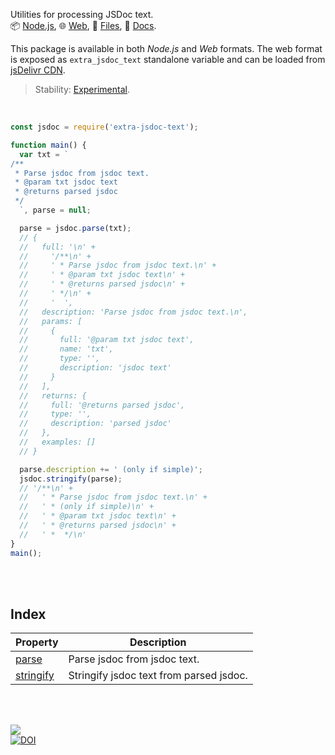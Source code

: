 Utilities for processing JSDoc text.<br>
📦 [Node.js](https://www.npmjs.com/package/extra-jsdoc-text),
🌐 [Web](https://www.npmjs.com/package/extra-jsdoc-text.web),
📜 [Files](https://unpkg.com/extra-jsdoc-text/),
📰 [Docs](https://nodef.github.io/extra-jsdoc-text/).

This package is available in both *Node.js* and *Web* formats. The web format
is exposed as `extra_jsdoc_text` standalone variable and can be loaded from
[jsDelivr CDN].

> Stability: [Experimental](https://www.youtube.com/watch?v=L1j93RnIxEo).

[jsDelivr CDN]: https://cdn.jsdelivr.net/npm/extra-jsdoc-text.web/index.js

<br>

```javascript
const jsdoc = require('extra-jsdoc-text');

function main() {
  var txt = `
/**
 * Parse jsdoc from jsdoc text.
 * @param txt jsdoc text
 * @returns parsed jsdoc
 */
  `, parse = null;

  parse = jsdoc.parse(txt);
  // {
  //   full: '\n' +
  //     '/**\n' +
  //     ' * Parse jsdoc from jsdoc text.\n' +
  //     ' * @param txt jsdoc text\n' +
  //     ' * @returns parsed jsdoc\n' +
  //     ' */\n' +
  //     '  ',
  //   description: 'Parse jsdoc from jsdoc text.\n',
  //   params: [
  //     {
  //       full: '@param txt jsdoc text',
  //       name: 'txt',
  //       type: '',
  //       description: 'jsdoc text'
  //     }
  //   ],
  //   returns: {
  //     full: '@returns parsed jsdoc',
  //     type: '',
  //     description: 'parsed jsdoc'
  //   },
  //   examples: []
  // }

  parse.description += ' (only if simple)';
  jsdoc.stringify(parse);
  // '/**\n' +
  //   ' * Parse jsdoc from jsdoc text.\n' +
  //   ' * (only if simple)\n' +
  //   ' * @param txt jsdoc text\n' +
  //   ' * @returns parsed jsdoc\n' +
  //   ' *  */\n'
}
main();
```

<br>
<br>


## Index

| Property | Description |
|  ----  |  ----  |
| [parse] | Parse jsdoc from jsdoc text. |
| [stringify] | Stringify jsdoc text from parsed jsdoc. |

<br>
<br>


[![](https://img.youtube.com/vi/dEGrVjb2dB4/maxresdefault.jpg)](https://www.youtube.com/watch?v=dEGrVjb2dB4)<br>
[![DOI](https://zenodo.org/badge/477219250.svg)](https://zenodo.org/badge/latestdoi/477219250)


[parse]: https://nodef.github.io/extra-jsdoc-text/modules.html#parse
[stringify]: https://nodef.github.io/extra-jsdoc-text/modules.html#stringify
